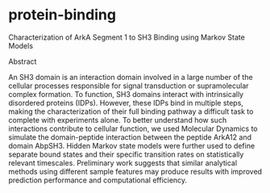# protein-binding
Characterization of ArkA Segment 1 to SH3 Binding using Markov State Models

Abstract

An SH3 domain is an interaction domain involved in a large number of the cellular processes responsible for signal transduction or supramolecular complex formation. To function, SH3 domains interact with intrinsically disordered proteins (IDPs). However, these IDPs bind in multiple steps, making the characterization of their full binding pathway a difficult task to complete with experiments alone. To better understand how such interactions contribute to cellular function, we used Molecular Dynamics to simulate the domain-peptide interaction between the peptide ArkA12 and domain AbpSH3. Hidden Markov state models were further used to define separate bound states and their specific transition rates on statistically relevant timescales. Preliminary work suggests that similar analytical methods using different sample features may produce results with improved prediction performance and computational efficiency.
